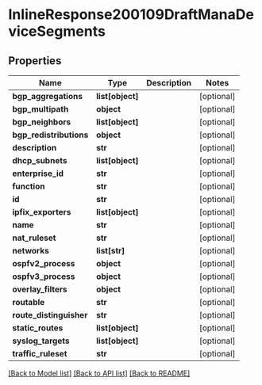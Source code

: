 # InlineResponse200109DraftManaDeviceSegments

## Properties
Name | Type | Description | Notes
------------ | ------------- | ------------- | -------------
**bgp_aggregations** | **list[object]** |  | [optional] 
**bgp_multipath** | **object** |  | [optional] 
**bgp_neighbors** | **list[object]** |  | [optional] 
**bgp_redistributions** | **object** |  | [optional] 
**description** | **str** |  | [optional] 
**dhcp_subnets** | **list[object]** |  | [optional] 
**enterprise_id** | **str** |  | [optional] 
**function** | **str** |  | [optional] 
**id** | **str** |  | [optional] 
**ipfix_exporters** | **list[object]** |  | [optional] 
**name** | **str** |  | [optional] 
**nat_ruleset** | **str** |  | [optional] 
**networks** | **list[str]** |  | [optional] 
**ospfv2_process** | **object** |  | [optional] 
**ospfv3_process** | **object** |  | [optional] 
**overlay_filters** | **object** |  | [optional] 
**routable** | **str** |  | [optional] 
**route_distinguisher** | **str** |  | [optional] 
**static_routes** | **list[object]** |  | [optional] 
**syslog_targets** | **list[object]** |  | [optional] 
**traffic_ruleset** | **str** |  | [optional] 

[[Back to Model list]](../README.md#documentation-for-models) [[Back to API list]](../README.md#documentation-for-api-endpoints) [[Back to README]](../README.md)

